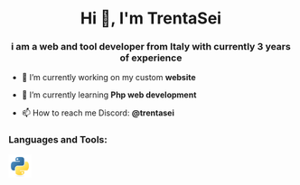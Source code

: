 <h1 align="center">Hi 👋, I'm TrentaSei</h1>
<h3 align="center">i am a web and tool developer from Italy with currently 3 years of experience</h3>

- 🔭 I’m currently working on my custom **website**

- 🌱 I’m currently learning **Php web development**
  
- 📫 How to reach me Discord: **@trentasei**

<h3 align="left">Languages and Tools:</h3>
<a href="https://www.python.org" target="_blank" rel="noreferrer"> <img src="https://raw.githubusercontent.com/devicons/devicon/master/icons/python/python-original.svg" alt="python" width="40" height="40"/> </a>
